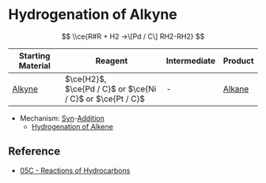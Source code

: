 # Hydrogenation of Alkyne

$$
\\ce{R#R + H2 ->\[Pd / C\] RH2-RH2}
$$

|Starting Material|Reagent|Intermediate|Product|
|-----------------|-------|------------|-------|
|[Alkyne](../Functional%20Group/Alkynyl%20Group.md)|$\ce{H2}$,<br>$\ce{Pd / C}$ or $\ce{Ni / C}$ or $\ce{Pt / C}$|-|[Alkane](../Functional%20Group/Alkyl%20Group.md)|

* Mechanism: [Syn](Classification%20of%20Organic%20Reaction/Addition%20Reaction.md#syn)-[Addition](Classification%20of%20Organic%20Reaction/Addition%20Reaction.md)
  * [Hydrogenation of Alkene](Hydrogenation%20of%20Alkene.md)

## Reference

* [05C - Reactions of Hydrocarbons](../../../../00%20-%20Summary/SCCH134%20-%20Organic%20Chemistry%20for%20Medical%20Science/05C%20-%20Reactions%20of%20Hydrocarbons.md)
